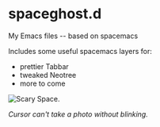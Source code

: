 # spaceghost.d
My Emacs files -- based on spacemacs 

Includes some useful spacemacs layers for:
* prettier Tabbar 
* tweaked Neotree
* more to come

![Scary Space.](https://github.com/henrymazza/spaceghost.d/raw/master/images/screenshot.png)

_Cursor can't take a photo without blinking._
